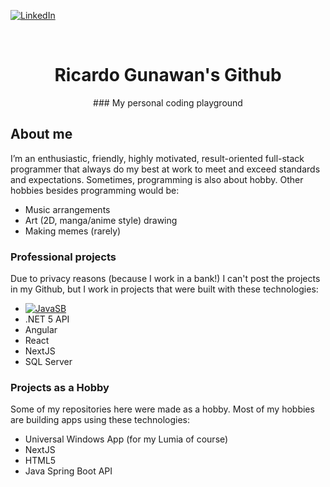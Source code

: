 
[![LinkedIn][linkedin-shield]][linkedin-url]

<br/>

<div align="center">
    <h1>Ricardo Gunawan's Github</h1>
    ### My personal coding playground
</div>

## About me
I’m an enthusiastic, friendly, highly motivated, result-oriented full-stack programmer that always do my best at work to meet and exceed standards and expectations.
Sometimes, programming is also about hobby. Other hobbies besides programming would be:
- Music arrangements
- Art (2D, manga/anime style) drawing
- Making memes (rarely)

### Professional projects

Due to privacy reasons (because I work in a bank!) I can't post the projects in my Github, but I work in projects that were built with these technologies:

- [![JavaSB]][JavaSB-url]
- .NET 5 API
- Angular
- React
- NextJS
- SQL Server

### Projects as a Hobby

Some of my repositories here were made as a hobby. Most of my hobbies are building apps using these technologies:

- Universal Windows App (for my Lumia of course)
- NextJS
- HTML5
- Java Spring Boot API



<!--
**ricardo1pran/ricardo1pran** is a ✨ _special_ ✨ repository because its `README.md` (this file) appears on your GitHub profile.

Here are some ideas to get you started:

- 🔭 I’m currently working on ...
- 🌱 I’m currently learning ...
- 👯 I’m looking to collaborate on ...
- 🤔 I’m looking for help with ...
- 💬 Ask me about ...
- 📫 How to reach me: ...
- 😄 Pronouns: ...
- ⚡ Fun fact: ...
-->

[linkedin-url]: https://linkedin.com/in/ricardo1pran
[linkedin-shield]: https://img.shields.io/badge/-LinkedIn-black.svg?style=for-the-badge&logo=linkedin&colorB=555
[Angular.io]: https://img.shields.io/badge/Angular-DD0031?style=for-the-badge&logo=angular&logoColor=white
[Angular-url]: https://angular.io/
[Next.js]: https://img.shields.io/badge/next.js-000000?style=for-the-badge&logo=nextdotjs&logoColor=white
[Next-url]: https://nextjs.org/
[React.js]: https://img.shields.io/badge/React-20232A?style=for-the-badge&logo=react&logoColor=61DAFB
[React-url]: https://reactjs.org/
[JavaSB]: https://img.shields.io/badge/-Java%20Spring%20Boot?style=for-the-badge&logo=spring-boot&logoColor=6DB33F
[JavaSB-url]: https://spring.io/projects/spring-boot